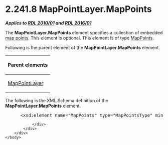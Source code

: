 <html dir="LTR" xmlns:mshelp="http://msdn.microsoft.com/mshelp" xmlns:ddue="http://ddue.schemas.microsoft.com/authoring/2003/5" xmlns:xlink="http://www.w3.org/1999/xlink" xmlns:tool="http://www.microsoft.com/tooltip">
    <head>
        <meta http-equiv="Content-Type" content="text/html; CHARSET=utf-8"></meta>
        <meta name="save" content="history"></meta>
        <title>2.241.8 MapPointLayer.MapPoints</title>
        <xml>
            <mshelp:toctitle title="2.241.8 MapPointLayer.MapPoints"></mshelp:toctitle>
            <mshelp:rltitle title="[MS-RDL]: MapPointLayer.MapPoints"></mshelp:rltitle>
            <mshelp:keyword index="A" term="c2ab976f-45a9-4d60-a228-e45942cf4246"></mshelp:keyword>
            <mshelp:attr name="DCSext.ContentType" value="open specification"></mshelp:attr>
            <mshelp:attr name="AssetID" value="c2ab976f-45a9-4d60-a228-e45942cf4246"></mshelp:attr>
            <mshelp:attr name="TopicType" value="kbRef"></mshelp:attr>
            <mshelp:attr name="DCSext.Title" value="[MS-RDL]: MapPointLayer.MapPoints" />
        </xml>
    </head>
    <body>
        <div id="header">
            <h1 class="heading">2.241.8 MapPointLayer.MapPoints</h1>
        </div>
        <div id="mainSection">
            <div id="mainBody">
                <div id="allHistory" class="saveHistory"></div>
                <div id="sectionSection0" class="section" name="collapseableSection">
                    

<p><b><i>Applies to </i></b><a href="3428e690-a348-4ec7-8a6a-8efb42d2cdee.htm"><b><i>RDL 2010/01</i></b></a><b><i>
and </i></b><a href="52ce3983-2bfc-4e72-9359-42aaf5fe4509.htm"><b><i>RDL 2016/01</i></b></a></p>

<p>The <b>MapPointLayer.MapPoints</b> element specifies a
collection of embedded <a href="b2482b3f-74ab-4ca8-a9e5-c07955011743.htm#gt_1e5099f9-65c2-4b23-934f-619318816172">map
points</a>. This element is optional. This element is of type <a href="e4725de5-6b40-4494-a569-6f2d0abd937b.htm">MapPoints</a>.</p>

<p>Following is the parent element of the <b>MapPointLayer.MapPoints</b>
element.</p>

<table>
 <thead>
  <tr>
   <th>
   <p>Parent elements</p>
   </th>
  </tr>
 </thead>
 <tr>
  <td>
  <p><a href="aa1875f4-9842-4672-86d6-306ba5a075aa.htm">MapPointLayer</a></p>
  </td>
 </tr>
</table>

<p>The following is the XML Schema definition of the <b>MapPointLayer.MapPoints</b>
element.           </p>

<dl>
<dd>
<div><pre> &lt;xsd:element name=&quot;MapPoints&quot; type=&quot;MapPointsType&quot; minOccurs=&quot;0&quot; /&gt;
</pre></div>
</dd></dl>


                </div>
            </div>
        </div>
    </body>
</html>